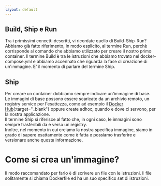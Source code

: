 ```yaml
---
layout: default
---
```


## Build, Ship e Run

Tra i primissimi concetti descritti, vi ricordate quello di Build-Ship-Run?  
Abbiamo già fatto riferimento, in modo esplicito, al termine Run, perchè corrisponde al comando
che abbiamo utilizzato per creare il nostro primo container. Il termine Build è tra le istruzioni 
che abbiamo trovato nel docker-compose.yml e abbiamo accennato che riguarda la fase di creazione di un'immagine.
E' il momento di parlare del termine Ship.

## Ship

Per creare un container dobbiamo sempre indicare un'immagine di base.  
Le immagini di base possono essere scaricate da un archivio remoto, un registry service per l'esattezza,
come ad esempio il [Docker Hub](https://hub.docker.com/explore/){:target="_blank"} oppure create adhoc,
quando e dove ci servono, per la nostra applicazione.   
Il termine Ship si riferisce al fatto che, in ogni caso, le immagini sono sempre trasferibili da e verso un registry.  
Inoltre, nel momento in cui creiamo la nostra specifica immagine, siamo in grado di sapere esattamente come è fatta
e possiamo trasferire e versionare anche questa informazione.

# Come si crea un'immagine?

Il modo raccomandato per farlo è di scrivere un file con le istruzioni. Il file solitamente si chiama Dockerfile
ed ha un suo specifico set di istruzioni.
